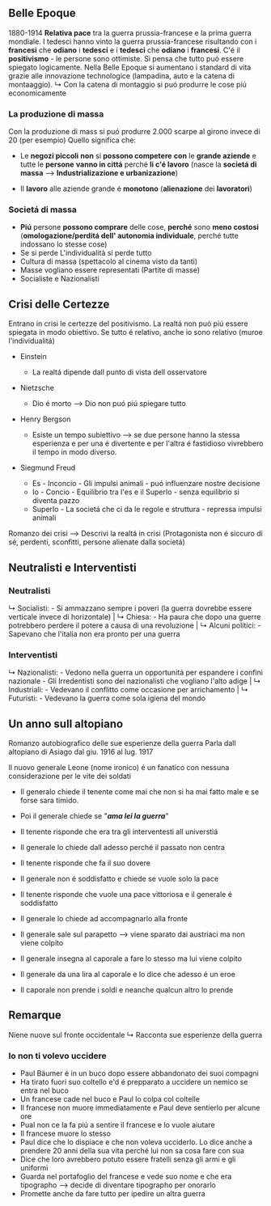 ## Belle Epoque

1880-1914
**Relativa pace** tra la guerra prussia-francese e la prima guerra mondiale. I tedesci hanno vinto la guerra prussia-francese risultando con i **francesi** che **odiano** i **tedesci** e i **tedesci** che **odiano** i **francesi**.
C'é il **positivismo** - le persone sono ottimiste. Si pensa che tutto puó essere spiegato logicamente.
Nella Belle Epoque si aumentano i standard di vita grazie alle innovazione technologice (lampadina, auto e la catena di montaaggio).
↳ Con la catena di montaggio si puó produrre le cose piú economicamente

### La produzione di massa
Con la produzione di mass si puó produrre 2.000 scarpe al girono invece di 20 (per esempio)
Quello significa che:
- Le **negozi piccoli** **non** si **possono competere** **con** le **grande aziende** e tutte le **persone** **vanno in cittá** perché **li c'é lavoro** (nasce la **societá di massa** ⟶ **Industrializazione e urbanizazione**)

- Il **lavoro** alle aziende grande é **monotono** (**alienazione** dei **lavoratori**)

### Societá di massa

- **Piú** persone **possono comprare** delle cose, **perché** sono **meno costosi** (**omologazione/perditá dell' autonomia individuale**, perché tutte indossano lo stesse cose)
- Se si perde L'individualità si perde tutto
- Cultura di massa (spettacolo al cinema visto da tanti)
- Masse vogliano essere representati (Partite di masse)
- Socialiste e Nazionalisti

## Crisi delle Certezze
Entrano in crisi le certezze del positivismo. La realtá non puó piú essere spiegata in modo obiettivo. Se tutto é relativo, anche io sono relativo (muroe l'individualitá)

- Einstein
	- La realtá dipende dall punto di vista dell osservatore

- Nietzsche
	- Dio é morto ⟶ Dio non puó piú spiegare tutto

- Henry Bergson
	- Esiste un tempo subiettivo ⟶ se due persone hanno la stessa esperienza e per una é divertente e per l'altra é fastidioso vivrebbero il tempo in modo diverso.

- Siegmund Freud
	- Es - Inconcio - Gli impulsi animali - puó influenzare nostre decisione
	- Io - Concio - Equilibrio tra l'es e il SuperIo - senza equilibrio si diventa pazzo
	- SuperIo - La societá che ci da le regole e struttura - repressa impulsi animali

Romanzo dei crisi ⟶ Descrivi la realtá in crisi (Protagonista non é siccuro di sé, perdenti, sconfitti, persone alienate dalla societá)

## Neutralisti e Interventisti
### Neutralisti
↳ Socialisti:
	- Si ammazzano sempre i poveri (la guerra dovrebbe essere verticale invece di horizontale)
|
↳ Chiesa:
	- Ha paura che dopo una guerre potrebbero perdere il potere a causa di una revoluzione
|
↳ Alcuni politici:
	- Sapevano che l'italia non era pronto per una guerra

### Interventisti
↳ Nazionalisti:
	- Vedono nella guerra un opportunitá per espandere i confini nazionale
	- Gli Irredentisti sono dei nazionalisti che vogliano l'alto adige
|
↳ Industriali:
	- Vedevano il conflitto come occasione per arrichamento
|
↳ Futuristi:
	- Vedevano la guerra come sola igiena del mondo

## Un anno sull altopiano
Romanzo autobiografico delle sue esperienze della guerra
Parla dall altopiano di Asiago dal giu. 1916 al lug. 1917

Il nuovo generale Leone (nome ironico) é un fanatico con nessuna considerazione per le vite dei soldati
- Il generalo chiede il tenente come mai che non si ha mai fatto male e se forse sara timido.
- Poi il generale chiede se "**_ama lei la guerra_**"
- Il tenente risponde che era tra gli interventesti all universtiá
- Il generale lo chiede dall adesso perché il passato non centra
- Il tenente risponde che fa il suo dovere
- Il generale non é soddisfatto e chiede se vuole solo la pace
- Il tenente risponde che vuole una pace vittoriosa e il generale é soddisfatto

- Il generale lo chiede ad accompagnarlo alla fronte
- Il generale sale sul parapetto ⟶ viene sparato dai austriaci ma non viene colpito
- Il generale insegna al caporale a fare lo stesso ma lui viene colpito
- Il generale da una lira al caporale e lo dice che adesso é un eroe
- Il caporale non prende i soldi e neanche qualcun altro lo prende

## Remarque
Niene nuove sul fronte occidentale
↳ Racconta sue esperienze della guerra

### Io non ti volevo uccidere
- Paul Bäumer é in un buco dopo essere abbandonato dei suoi compagni
- Ha tirato fuori suo coltello e'd é prepparato a uccidere un nemico se entra nel buco
- Un francese cade nel buco e Paul lo colpa col coltelle
- Il francese non muore immediatamente e Paul deve sentierlo per alcune ore
- Pual non ce la fa piú a sentire il francese e lo vuole aiutare
- Il francese muore lo stesso
- Paul dice che lo dispiace e che non voleva ucciderlo. Lo dice anche a prendere 20 anni della sua vita perché lui non sa cosa fare con sua
- Dice che loro avrebbero potuto essere fratelli senza gli armi e gli uniformi
- Guarda nel portafoglio del francese e vede suo nome e che era tipographo ⟶ decide di diventare tipographo per onorarlo
- Promette anche da fare tutto per ipedire un altra guerra